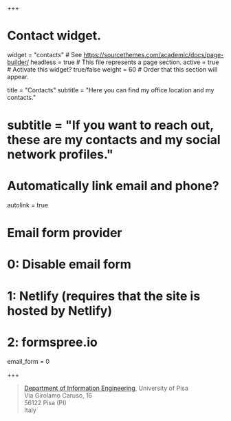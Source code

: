 +++
# Contact widget.
widget = "contacts"  # See https://sourcethemes.com/academic/docs/page-builder/
headless = true  # This file represents a page section.
active = true  # Activate this widget? true/false
weight = 60  # Order that this section will appear.

title = "Contacts"
subtitle = "Here you can find my office location and my contacts."
# subtitle = "If you want to reach out, these are my contacts and my social network profiles."

# Automatically link email and phone?
autolink = true

# Email form provider
#   0: Disable email form
#   1: Netlify (requires that the site is hosted by Netlify)
#   2: formspree.io
email_form = 0

+++

> [Department of Information Engineering](https://goo.gl/maps/HVfaQSRhbNngSnRv5),
  University of Pisa  
  Via Girolamo Caruso, 16  
  56122 Pisa (PI)  
  Italy
